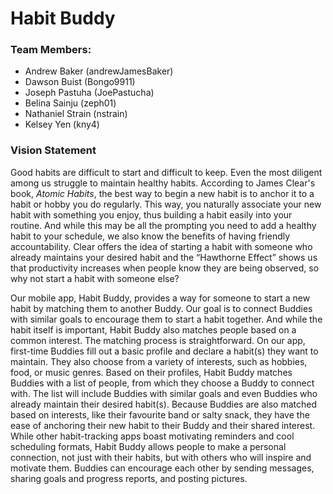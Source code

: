# Habit Buddy
### Team Members:
  * Andrew Baker (andrewJamesBaker)
  * Dawson Buist (Bongo9911)
  * Joseph Pastuha (JoePastucha)
  * Belina Sainju (zeph01)
  * Nathaniel Strain (nstrain)
  * Kelsey Yen (kny4)
  
### Vision Statement
Good habits are difficult to start and difficult to keep. Even the most diligent among us struggle to maintain healthy habits. According to James Clear's book, *Atomic Habits*, the best way to begin a new habit is to anchor it to a habit or hobby you do regularly. This way, you naturally associate your new habit with something you enjoy, thus building a habit easily into your routine. And while this may be all the prompting you need to add a healthy habit to your schedule, we also know the benefits of having friendly accountability. Clear offers the idea of starting a habit with someone who already maintains your desired habit and the “Hawthorne Effect” shows us that productivity increases when people know they are being observed, so why not start a habit with someone else? 

Our mobile app, Habit Buddy, provides a way for someone to start a new habit by matching them to another Buddy. Our goal is to connect Buddies with similar goals to encourage them to start a habit together.  And while the habit itself is important, Habit Buddy also matches people based on a common interest. The matching process is straightforward. On our app, first-time Buddies fill out a basic profile and declare a habit(s) they want to maintain. They also choose from a variety of interests, such as hobbies, food, or music genres. Based on their profiles, Habit Buddy matches Buddies with a list of people, from which they choose a Buddy to connect with. The list will include Buddies with similar goals and even Buddies who already maintain their desired habit(s). Because Buddies are also matched based on interests, like their favourite band or salty snack, they have the ease of anchoring their new habit to their Buddy and their shared interest. While other habit-tracking apps boast motivating reminders and cool scheduling formats, Habit Buddy allows people to make a personal connection, not just with their habits, but with others who will inspire and motivate them. Buddies can encourage each other by sending messages, sharing goals and progress reports, and posting pictures.
